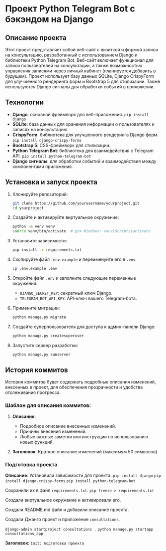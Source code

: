 # Проект Python Telegram Bot с бэкэндом на Django

## Описание проекта

Этот проект представляет собой веб-сайт с визиткой и формой записи на консультацию, разработанный с использованием Django и библиотеки Python Telegram Bot. Веб-сайт включает функционал для записи пользователей на консультации, а также возможностью управления записями через личный кабинет (планируется добавить в будущем). Проект использует базу данных SQLite, Django CrispyForm для улучшенного рендеринга форм и Bootstrap 5 для стилизации. Также используются Django сигналы для обработки событий в приложении.

## Технологии

- **Django**: основной фреймворк для веб-приложения. `pip install django`
- **SQLite**: база данных для хранения информации о пользователях и записях на консультацию. 
- **CrispyForm**: библиотека для улучшенного рендеринга Django форм. `pip install django-crispy-forms`
- **Bootstrap 5**: CSS-фреймворк для стилизации. 
- **Python Telegram Bot**: библиотека для взаимодействия с Telegram API. `pip install python-telegram-bot`
- **Django сигналы**: для обработки событий и взаимодействия между компонентами приложения.

## Установка и запуск проекта

1. Клонируйте репозиторий:
    ```bash
    git clone https://github.com/yourusername/yourproject.git
    cd yourproject
    ```

2. Создайте и активируйте виртуальное окружение:
    ```bash
    python -m venv venv
    source venv/bin/activate  # для Windows: venv\Scripts\activate
    ```

3. Установите зависимости:
    ```bash
    pip install -r requirements.txt
    ```

4. Скопируйте файл `.env.example` и переименуйте его в `.env`:
    ```bash
    cp .env.example .env
    ```

5. Откройте файл `.env` и заполните следующие переменные окружения:
    - `DJANGO_SECRET_KEY`: секретный ключ Django.
    - `TELEGRAM_BOT_API_KEY`: API-ключ вашего Telegram-бота.

6. Примените миграции:
    ```bash
    python manage.py migrate
    ```

7. Создайте суперпользователя для доступа к админ-панели Django:
    ```bash
    python manage.py createsuperuser
    ```

8. Запустите сервер разработки:
    ```bash
    python manage.py runserver
    ```

## История коммитов

История коммитов будет содержать подробные описания изменений, внесенных в проект, для обеспечения прозрачности и удобства отслеживания прогресса.

### Шаблон для описания коммитов:

1. **Описание**:
    - Подробное описание внесенных изменений.
    - Причины внесения изменений.
    - Любые важные заметки или инструкции по использованию новых функций.

2. **Заголовок**: Краткое описание изменений (максимум 50 символов).


### Подготовка проекта

**Описание**:
Установили зависимости для проекта.
`pip install django`
`pip install django-crispy-forms`
`pip install python-telegram-bot`

Сохранили их в файл `requirements.txt`.
`pip freeze > requirements.txt`

Создали виртуальное окружение и активировали его.

Создали README.md файл и добавили описание проекта.

Создали Джанго проект и приложение `consultations`.

`django-admin startproject consultations .`
`python manage.py startapp consultations_app`

**Заголовок**: `init: подготовка проекта`